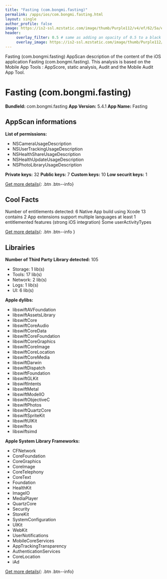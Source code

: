 ```yaml
---
title: "Fasting (com.bongmi.fasting)"
permalink: /apps/ios/com.bongmi.fasting.html
layout: single
author_profile: false
image: https://is2-ssl.mzstatic.com/image/thumb/Purple112/v4/ef/62/5a/ef625ae7-b97c-07b7-48be-4073c60b4887/AppIcon-0-0-1x_U007emarketing-0-0-0-7-0-0-sRGB-0-0-0-GLES2_U002c0-512MB-85-220-0-0.png/512x512bb.jpg
header: 
     overlay_filter: 0.5 # same as adding an opacity of 0.5 to a black background
     overlay_image: https://is2-ssl.mzstatic.com/image/thumb/Purple112/v4/ef/62/5a/ef625ae7-b97c-07b7-48be-4073c60b4887/AppIcon-0-0-1x_U007emarketing-0-0-0-7-0-0-sRGB-0-0-0-GLES2_U002c0-512MB-85-220-0-0.png/512x512bb.jpg
---
```

Fasting (com.bongmi.fasting) AppScan description of the content of the iOS application Fasting (com.bongmi.fasting). This analysis is based on the Mobile App Tools : AppScore, static analysis, Audit and the Mobile Audit App Tool.

# Fasting (com.bongmi.fasting)

**BundleId:** com.bongmi.fasting
**App Version:** 5.4.1
**App Name:** Fasting


## AppScan informations 

**List of permissions:** 
- NSCameraUsageDescription
- NSUserTrackingUsageDescription
- NSHealthShareUsageDescription
- NSHealthUpdateUsageDescription
- NSPhotoLibraryUsageDescription
  
  
**Private keys:** 32
**Public keys:** 7
**Custom keys:** 10
**Low securit keys:** 1
  
[Get more details](/pricing.html){: .btn .btn--info}

## Cool Facts

Number of entitlements detected: 6
Native App
build using Xcode 13
contains 2 App extensions
support multiple languages
at least 1 entitlemented features (strong iOS integration)
Some userActivityTypes
  
[Get more details](/pricing.html){: .btn .btn--info }

## Librairies 
**Number of Third Party Library detected:** 105
- Storage: 1 lib(s)
- Tools: 17 lib(s)
- Network: 2 lib(s)
- Logs: 1 lib(s)
- UI: 6 lib(s)


**Apple dylibs:**
- libswiftAVFoundation
- libswiftAssetsLibrary
- libswiftCore
- libswiftCoreAudio
- libswiftCoreData
- libswiftCoreFoundation
- libswiftCoreGraphics
- libswiftCoreImage
- libswiftCoreLocation
- libswiftCoreMedia
- libswiftDarwin
- libswiftDispatch
- libswiftFoundation
- libswiftGLKit
- libswiftIntents
- libswiftMetal
- libswiftModelIO
- libswiftObjectiveC
- libswiftPhotos
- libswiftQuartzCore
- libswiftSpriteKit
- libswiftUIKit
- libswiftos
- libswiftsimd


**Apple System Library Frameworks:**
- CFNetwork
- CoreFoundation
- CoreGraphics
- CoreImage
- CoreTelephony
- CoreText
- Foundation
- HealthKit
- ImageIO
- MediaPlayer
- QuartzCore
- Security
- StoreKit
- SystemConfiguration
- UIKit
- WebKit
- UserNotifications
- MobileCoreServices
- AppTrackingTransparency
- AuthenticationServices
- CoreLocation
- iAd


  
[Get more details](/pricing.html){: .btn .btn--info}

